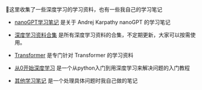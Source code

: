 🌟这里收集了一些深度学习的学习资料，也有一些我自己的学习笔记

- [nanoGPT学习笔记](nanoGPT学习笔记) 是关于 Andrej Karpathy  nanoGPT 的学习笔记 
- [深度学习资料合集](deeplearning_material.md) 是所有深度学习资料的合集，不定期更新，大家可以按需使用。

- [Transformer](Awesome-Transformer-learning) 是专门针对 Transformer 的学习资料

- [从0开始深度学习](从0开始深度学习) 是一个从python入门到用深度学习来解决问题的入门教程

- [其他学习笔记](Notes) 是一个处理具体问题时我自己做的笔记
